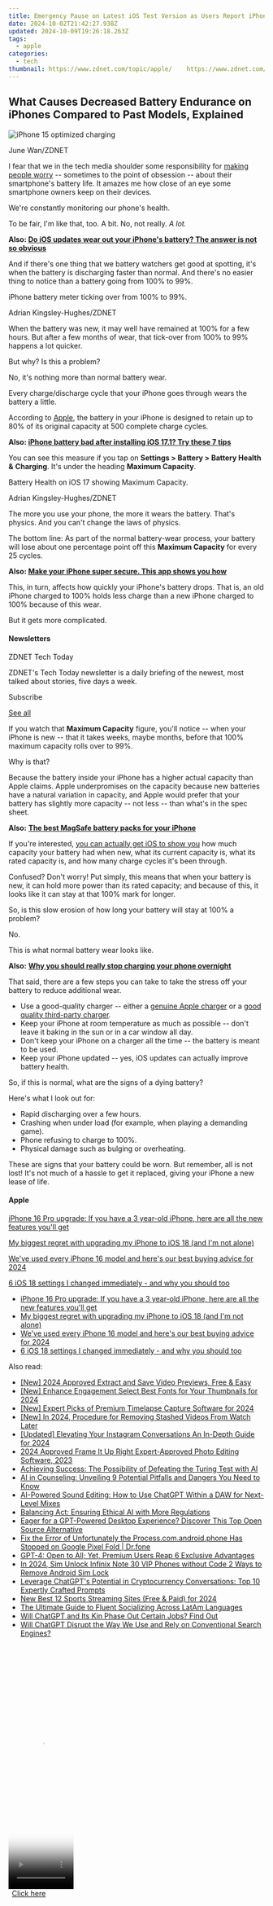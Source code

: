 ```yaml
---
title: Emergency Pause on Latest iOS Test Version as Users Report iPhone Issues, Says ZDNet
date: 2024-10-02T21:42:27.938Z
updated: 2024-10-09T19:26:18.263Z
tags:
  - apple
categories:
  - tech
thumbnail: https://www.zdnet.com/topic/apple/    https://www.zdnet.com/a/img/resize/90fa20b157ee0c5331246449cdb7ff80cd42d8e4/2023/09/13/7b60edc9-69bb-4a13-b888-3fbe78d551b6/iphone-15-pro-max-blue-1.jpg?width=170&height=96&fit=crop&auto=webp
---
```


## What Causes Decreased Battery Endurance on iPhones Compared to Past Models, Explained

![iPhone 15 optimized charging](https://www.zdnet.com/a/img/resize/cb913fdf4fb4a92b2baf2b50c2a93a1b20d3c142/2023/09/22/4117cf65-90cd-4d96-82f9-377ff2fe6198/iphone-15-optimized-charging-screen.jpg?auto=webp&width=1280)

June Wan/ZDNET

I fear that we in the tech media shoulder some responsibility for [making people worry](https://www.zdnet.com/article/bad-iphone-battery-after-installing-ios-16-dont-panic-do-this-instead/) \-- sometimes to the point of obsession -- about their smartphone's battery life. It amazes me how close of an eye some smartphone owners keep on their devices.

We're constantly monitoring our phone's health.

To be fair, I'm like that, too. A bit. No, not really. _A lot._

**Also: [Do iOS updates wear out your iPhone's battery? The answer is not so obvious](https://www.zdnet.com/article/do-ios-updates-wear-out-your-iphones-battery-the-answer-is-not-so-obvious/)**

And if there's one thing that we battery watchers get good at spotting, it's when the battery is discharging faster than normal. And there's no easier thing to notice than a battery going from 100% to 99%.

iPhone battery meter ticking over from 100% to 99%.

Adrian Kingsley-Hughes/ZDNET

When the battery was new, it may well have remained at 100% for a few hours. But after a few months of wear, that tick-over from 100% to 99% happens a lot quicker. 

But why? Is this a problem?

No, it's nothing more than normal battery wear.

Every charge/discharge cycle that your iPhone goes through wears the battery a little. 

According to [Apple](https://support.apple.com/en-us/HT208387), the battery in your iPhone is designed to retain up to 80% of its original capacity at 500 complete charge cycles. 

**Also: [iPhone battery bad after installing iOS 17.1? Try these 7 tips](https://www.zdnet.com/article/battery-bad-after-installing-ios-17-try-these-7-tips/)**

You can see this measure if you tap on **Settings > Battery > Battery Health &** **Charging**. It's under the heading **Maximum Capacity**.

Battery Health on iOS 17 showing Maximum Capacity.

Adrian Kingsley-Hughes/ZDNET

The more you use your phone, the more it wears the battery. That's physics. And you can't change the laws of physics.

The bottom line: As part of the normal battery-wear process, your battery will lose about one percentage point off this **Maximum Capacity** for every 25 cycles.

**Also: [Make your iPhone super secure. This app shows you how](https://www.zdnet.com/article/make-your-iphone-super-secure-this-app-shows-you-how/)**

This, in turn, affects how quickly your iPhone's battery drops. That is, an old iPhone charged to 100% holds less charge than a new iPhone charged to 100% because of this wear.

But it gets more complicated.

#### Newsletters

ZDNET Tech Today

ZDNET's Tech Today newsletter is a daily briefing of the newest, most talked about stories, five days a week.

 Subscribe

[See all](https://www.zdnet.com/newsletters/)

If you watch that **Maximum Capacity** figure, you'll notice -- when your iPhone is new -- that it takes weeks, maybe months, before that 100% maximum capacity rolls over to 99%.

Why is that?

Because the battery inside your iPhone has a higher actual capacity than Apple claims. Apple underpromises on the capacity because new batteries have a natural variation in capacity, and Apple would prefer that your battery has slightly more capacity -- not less -- than what's in the spec sheet.

**Also:** [**The best MagSafe battery packs for your iPhone**](https://www.zdnet.com/article/best-magsafe-battery/)

If you're interested, [you can actually get iOS to show you](https://www.zdnet.com/article/your-iphone-battery-is-lying-to-you-in-weird-ways/) how much capacity your battery had when new, what its current capacity is, what its rated capacity is, and how many charge cycles it's been through.

Confused? Don't worry! Put simply, this means that when your battery is new, it can hold more power than its rated capacity; and because of this, it looks like it can stay at that 100% mark for longer. 

So, is this slow erosion of how long your battery will stay at 100% a problem?

No.

This is what normal battery wear looks like.

**Also:** [**Why you should really stop charging your phone overnight**](https://www.zdnet.com/article/why-you-should-really-stop-charging-your-phone-overnight/)

That said, there are a few steps you can take to take the stress off your battery to reduce additional wear.

* Use a good-quality charger -- either a [genuine Apple charger](https://apple.sjv.io/c/159047/435031/7613?&sharedId=zdnet&u=https%3A%2F%2Fwww.apple.com%2Fshop%2Fproduct%2FMNWM3AM%2FA%2F35w-dual-usb-c-port-compact-power-adapter&subId1=zd-%5F%5FCOM%5FCLICK%5FID%5F%5F-dtp) or a [good quality third-party charger](https://buy.geni.us/Proxy.ashx?TSID=368250&GR%5FURL=https%3A%2F%2Fwww.amazon.com%2FAnker-Charger-Compact-Foldable-Included%2Fdp%2FB0B2MMYZPL%3Ftag%3Dzd-buy-button-20%26ascsubtag%3D%5F%5FCOM%5FCLICK%5FID%5F%5F%7C99073bdb-1a7f-40dd-b1ba-a5a34463586c%7Cdtp&dtb=1).
* Keep your iPhone at room temperature as much as possible -- don't leave it baking in the sun or in a car window all day.
* Don't keep your iPhone on a charger all the time -- the battery is meant to be used.
* Keep your iPhone updated -- yes, iOS updates can actually improve battery health.

So, if this is normal, what are the signs of a dying battery?

Here's what I look out for:

* Rapid discharging over a few hours.
* Crashing when under load (for example, when playing a demanding game).
* Phone refusing to charge to 100%.
* Physical damage such as bulging or overheating.

These are signs that your battery could be worn. But remember, all is not lost! It's not much of a hassle to get it replaced, giving your iPhone a new lease of life.

#### Apple

[iPhone 16 Pro upgrade: If you have a 3 year-old iPhone, here are all the new features you'll get](https://www.zdnet.com/article/iphone-16-pro-and-pro-max-hands-on/ "iPhone 16 Pro upgrade: If you have a 3 year-old iPhone, here are all the new features you'll get")

[My biggest regret with upgrading my iPhone to iOS 18 (and I'm not alone)](https://www.zdnet.com/article/my-biggest-regret-with-upgrading-my-iphone-to-ios-18-and-im-not-alone/ "My biggest regret with upgrading my iPhone to iOS 18 (and I'm not alone)")

[We've used every iPhone 16 model and here's our best buying advice for 2024](https://www.zdnet.com/article/iphone-16-pro-max-buying-advice-2024/ "We've used every iPhone 16 model and here's our best buying advice for 2024")

[6 iOS 18 settings I changed immediately - and why you should too](https://www.zdnet.com/article/6-ios-18-settings-i-changed-immediately-and-why-you-should-too/ "6 iOS 18 settings I changed immediately - and why you should too")

* [iPhone 16 Pro upgrade: If you have a 3 year-old iPhone, here are all the new features you'll get](https://www.zdnet.com/article/iphone-16-pro-and-pro-max-hands-on/ "iPhone 16 Pro upgrade: If you have a 3 year-old iPhone, here are all the new features you'll get")
* [My biggest regret with upgrading my iPhone to iOS 18 (and I'm not alone)](https://www.zdnet.com/article/my-biggest-regret-with-upgrading-my-iphone-to-ios-18-and-im-not-alone/ "My biggest regret with upgrading my iPhone to iOS 18 (and I'm not alone)")
* [We've used every iPhone 16 model and here's our best buying advice for 2024](https://www.zdnet.com/article/iphone-16-pro-max-buying-advice-2024/ "We've used every iPhone 16 model and here's our best buying advice for 2024")
* [6 iOS 18 settings I changed immediately - and why you should too](https://www.zdnet.com/article/6-ios-18-settings-i-changed-immediately-and-why-you-should-too/ "6 iOS 18 settings I changed immediately - and why you should too")

<ins class="adsbygoogle"
     style="display:block"
     data-ad-format="autorelaxed"
     data-ad-client="ca-pub-7571918770474297"
     data-ad-slot="1223367746"></ins>

<ins class="adsbygoogle"
     style="display:block"
     data-ad-client="ca-pub-7571918770474297"
     data-ad-slot="8358498916"
     data-ad-format="auto"
     data-full-width-responsive="true"></ins>

<span class="atpl-alsoreadstyle">Also read:</span>
<div><ul>
<li><a href="https://facebook-video-share.techidaily.com/new-2024-approved-extract-and-save-video-previews-free-and-easy/"><u>[New] 2024 Approved Extract and Save Video Previews, Free & Easy</u></a></li>
<li><a href="https://youtube-blog.techidaily.com/nhance-engagement-select-best-fonts-for-your-thumbnails-for-2024/"><u>[New] Enhance Engagement Select Best Fonts for Your Thumbnails for 2024</u></a></li>
<li><a href="https://screen-recording.techidaily.com/new-expert-picks-of-premium-timelapse-capture-software-for-2024/"><u>[New] Expert Picks of Premium Timelapse Capture Software for 2024</u></a></li>
<li><a href="https://youtube-blog.techidaily.com/n-2024-procedure-for-removing-stashed-videos-from-watch-later/"><u>[New] In 2024, Procedure for Removing Stashed Videos From Watch Later</u></a></li>
<li><a href="https://instagram-clips.techidaily.com/updated-elevating-your-instagram-conversations-an-in-depth-guide-for-2024/"><u>[Updated] Elevating Your Instagram Conversations An In-Depth Guide for 2024</u></a></li>
<li><a href="https://some-knowledge.techidaily.com/2024-approved-frame-it-up-right-expert-approved-photo-editing-software-2023/"><u>2024 Approved Frame It Up Right Expert-Approved Photo Editing Software, 2023</u></a></li>
<li><a href="https://tech-hub.techidaily.com/achieving-success-the-possibility-of-defeating-the-turing-test-with-ai/"><u>Achieving Success: The Possibility of Defeating the Turing Test with AI</u></a></li>
<li><a href="https://tech-hub.techidaily.com/ai-in-counseling-unveiling-9-potential-pitfalls-and-dangers-you-need-to-know/"><u>AI in Counseling: Unveiling 9 Potential Pitfalls and Dangers You Need to Know</u></a></li>
<li><a href="https://tech-hub.techidaily.com/ai-powered-sound-editing-how-to-use-chatgpt-within-a-daw-for-next-level-mixes/"><u>AI-Powered Sound Editing: How to Use ChatGPT Within a DAW for Next-Level Mixes</u></a></li>
<li><a href="https://tech-hub.techidaily.com/balancing-act-ensuring-ethical-ai-with-more-regulations/"><u>Balancing Act: Ensuring Ethical AI with More Regulations</u></a></li>
<li><a href="https://tech-hub.techidaily.com/1721749812823-eager-for-a-gpt-powered-desktop-experience-discover-this-top-open-source-alternative/"><u>Eager for a GPT-Powered Desktop Experience? Discover This Top Open Source Alternative</u></a></li>
<li><a href="https://howto.techidaily.com/fix-the-error-of-unfortunately-the-processcomandroidphone-has-stopped-on-google-pixel-fold-drfone-by-drfone-fix-android-problems-fix-android-problems/"><u>Fix the Error of Unfortunately the Process.com.android.phone Has Stopped on Google Pixel Fold | Dr.fone</u></a></li>
<li><a href="https://tech-hub.techidaily.com/1722014996106-gpt-4-open-to-all-yet-premium-users-reap-6-exclusive-advantages/"><u>GPT-4: Open to All; Yet, Premium Users Reap 6 Exclusive Advantages</u></a></li>
<li><a href="https://sim-unlock.techidaily.com/in-2024-sim-unlock-infinix-note-30-vip-phones-without-code-2-ways-to-remove-android-sim-lock-by-drfone-android/"><u>In 2024, Sim Unlock Infinix Note 30 VIP Phones without Code 2 Ways to Remove Android Sim Lock</u></a></li>
<li><a href="https://tech-hub.techidaily.com/1721924674677-leverage-chatgpts-potential-in-cryptocurrency-conversations-top-10-expertly-crafted-prompts/"><u>Leverage ChatGPT's Potential in Cryptocurrency Conversations: Top 10 Expertly Crafted Prompts</u></a></li>
<li><a href="https://ai-live-streaming.techidaily.com/new-best-12-sports-streaming-sites-free-and-paid-for-2024/"><u>New Best 12 Sports Streaming Sites (Free & Paid) for 2024</u></a></li>
<li><a href="https://mondly-stories.techidaily.com/the-ultimate-guide-to-fluent-socializing-across-latam-languages/"><u>The Ultimate Guide to Fluent Socializing Across LatAm Languages</u></a></li>
<li><a href="https://tech-hub.techidaily.com/will-chatgpt-and-its-kin-phase-out-certain-jobs-find-out/"><u>Will ChatGPT and Its Kin Phase Out Certain Jobs? Find Out</u></a></li>
<li><a href="https://tech-hub.techidaily.com/will-chatgpt-disrupt-the-way-we-use-and-rely-on-conventional-search-engines/"><u>Will ChatGPT Disrupt the Way We Use and Rely on Conventional Search Engines?</u></a></li>
</ul></div>

<!-- affiliate ads begin -->
<span id="1977032">
					<video width="128" height="480" style="cursor:pointer"
           poster="//a.impactradius-go.com/display-clicktoplayimage/1977032.png"
           onclick="if(!this.playClicked){this.play();this.setAttribute('controls',true);this.playClicked=true;}">
	   <source src="//a.impactradius-go.com/display-ad/22993-1977032">
	   <img src="//a.impactradius-go.com/display-clicktoplayimage/1977032.png" style="border: none; height: 100%; width: 100%; object-fit: contain">
	</video>
	<div style="width:80px;text-align:center"><a href="javascript:window.open(decodeURIComponent('https%3A%2F%2Fhomestyler.sjv.io%2Fc%2F5597632%2F1977032%2F22993'), '_blank');void(0);">Click here</a></div>
</span>
<img height="0" width="0" src="https://imp.pxf.io/i/5597632/1977032/22993" style="position:absolute;visibility:hidden;" border="0" />
<!-- affiliate ads end -->

